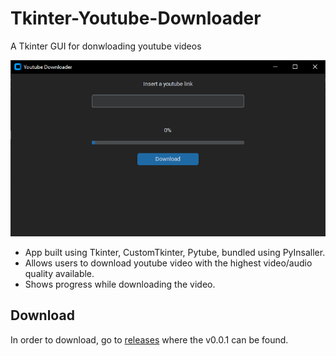 # Tkinter-Youtube-Downloader
A Tkinter GUI for donwloading youtube videos

<img src = './Assets/App screen.png' alt = "App Screen">

* App built using Tkinter, CustomTkinter, Pytube, bundled using PyInsaller.
* Allows users to download youtube video with the highest video/audio quality available.
* Shows progress while downloading the video.

## Download
In order to download, go to [releases](https://github.com/rabbaimehdi/Tkinter-Youtube-Downloader/releases/tag/v0.0.1) where the v0.0.1 can be found.